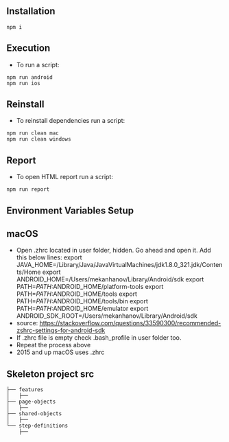 ## Installation
```
npm i
```

## Execution
- To run a script:
```
npm run android
npm run ios
```
## Reinstall
- To reinstall dependencies run a script:
```
npm run clean mac
npm run clean windows
```
## Report
- To open HTML report run a script:
```
npm run report
```
## Environment Variables Setup
## macOS
- Open .zhrc located in user folder, hidden. Go ahead and open it.
Add this below lines:
export JAVA_HOME=/Library/Java/JavaVirtualMachines/jdk1.8.0_321.jdk/Contents/Home
export ANDROID_HOME=/Users/mekanhanov/Library/Android/sdk
export PATH=$PATH:$ANDROID_HOME/platform-tools
export PATH=$PATH:$ANDROID_HOME/tools
export PATH=$PATH:$ANDROID_HOME/tools/bin
export PATH=$PATH:$ANDROID_HOME/emulator
export ANDROID_SDK_ROOT=/Users/mekanhanov/Library/Android/sdk
- source: https://stackoverflow.com/questions/33590300/recommended-zshrc-settings-for-android-sdk
- If .zhrc file is empty check .bash_profile in user folder too. 
- Repeat the process above
- 2015 and up macOS uses .zhrc


## Skeleton project src

```
├── features
│   ├── 
├── page-objects
│   ├── 
├── shared-objects
│   ├── 
└── step-definitions
    ├──
```
